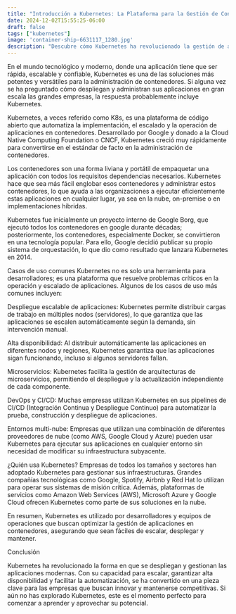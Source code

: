 ```yaml
---
title: "Introducción a Kubernetes: La Plataforma para la Gestión de Contenedores"
date: 2024-12-02T15:55:25-06:00
draft: false
tags: ["kubernetes"]
image: 'container-ship-6631117_1280.jpg'
description: "Descubre cómo Kubernetes ha revolucionado la gestión de aplicaciones modernas, permitiendo despliegues escalables, alta disponibilidad y automatización en entornos multi-nube. Aprende por qué es la elección de grandes empresas como Google, Spotify y Airbnb."
---
```




En el mundo tecnológico y moderno, donde una aplicación tiene que ser rápida, escalable y confiable, Kubernetes es una de las soluciones más potentes y versátiles para la administración de contenedores. Si alguna vez se ha preguntado cómo despliegan y administran sus aplicaciones en gran escala las grandes empresas, la respuesta probablemente incluye Kubernetes. 

Kubernetes, a veces referido como K8s, es una plataforma de código abierto que automatiza la implementación, el escalado y la operación de aplicaciones en contenedores. Desarrollado por Google y donado a la Cloud Native Computing Foundation o CNCF, Kubernetes creció muy rápidamente para convertirse en el estándar de facto en la administración de contenedores.

Los contenedores son una forma liviana y portátil de empaquetar una aplicación con todos los requisitos dependencias necesarios. Kubernetes hace que sea más fácil englobar esos contenedores y administrar estos contenedores, lo que ayuda a las organizaciones a ejecutar eficientemente estas aplicaciones en cualquier lugar, ya sea en la nube, on-premise o en implementaciones híbridas.

Kubernetes fue inicialmente un proyecto interno de Google Borg, que ejecutó todos los contenedores en google durante décadas; posteriormente, los contenedores, especialmente Docker, se convirtieron en una tecnología popular. Para ello, Google decidió publicar su propio sistema de orquestación, lo que dio como resultado que lanzara Kubernetes en 2014.


Casos de uso comunes
Kubernetes no es solo una herramienta para desarrolladores; es una plataforma que resuelve problemas críticos en la operación y escalado de aplicaciones. Algunos de los casos de uso más comunes incluyen:

Despliegue escalable de aplicaciones: Kubernetes permite distribuir cargas de trabajo en múltiples nodos (servidores), lo que garantiza que las aplicaciones se escalen automáticamente según la demanda, sin intervención manual.

Alta disponibilidad: Al distribuir automáticamente las aplicaciones en diferentes nodos y regiones, Kubernetes garantiza que las aplicaciones sigan funcionando, incluso si algunos servidores fallan.

Microservicios: Kubernetes facilita la gestión de arquitecturas de microservicios, permitiendo el despliegue y la actualización independiente de cada componente.

DevOps y CI/CD: Muchas empresas utilizan Kubernetes en sus pipelines de CI/CD (Integración Continua y Despliegue Continuo) para automatizar la prueba, construcción y despliegue de aplicaciones.

Entornos multi-nube: Empresas que utilizan una combinación de diferentes proveedores de nube (como AWS, Google Cloud y Azure) pueden usar Kubernetes para ejecutar sus aplicaciones en cualquier entorno sin necesidad de modificar su infraestructura subyacente.

¿Quién usa Kubernetes?
Empresas de todos los tamaños y sectores han adoptado Kubernetes para gestionar sus infraestructuras. Grandes compañías tecnológicas como Google, Spotify, Airbnb y Red Hat lo utilizan para operar sus sistemas de misión crítica. Además, plataformas de servicios como Amazon Web Services (AWS), Microsoft Azure y Google Cloud ofrecen Kubernetes como parte de sus soluciones en la nube.

En resumen, Kubernetes es utilizado por desarrolladores y equipos de operaciones que buscan optimizar la gestión de aplicaciones en contenedores, asegurando que sean fáciles de escalar, desplegar y mantener.

Conclusión

Kubernetes ha revolucionado la forma en que se despliegan y gestionan las aplicaciones modernas. Con su capacidad para escalar, garantizar alta disponibilidad y facilitar la automatización, se ha convertido en una pieza clave para las empresas que buscan innovar y mantenerse competitivas. Si aún no has explorado Kubernetes, este es el momento perfecto para comenzar a aprender y aprovechar su potencial.

